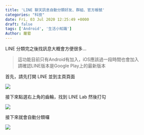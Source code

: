 ```yaml
---
title: 'LINE 聊天訊息自動分類好友、群組、官方帳號'
categories: "科技"
date: Fri, 03 Jul 2020 12:25:49 +0000
draft: false
tags: ['Android', '生活小知識']
Author: 蘿蔔
---
```


LINE 分類完之後找訊息大概會方便很多...

> 這功能目前只有Android有加入，iOS應該過一段時間也會加入  
> 請確認LINE版本是Google Play上的最新版本

首先，請先打開 LINE 並到主頁頁面

![](https://static-a1.steveyi.net/media/blog/2020070312124374.jpg)

接下來點選右上角的齒輪，找到 LINE Lab 然後打勾

![](https://static-a1.steveyi.net/media/blog/2020070312153360.jpg)

接下來就會自動分類囉

![](https://static-a1.steveyi.net/media/blog/2020070312202078.gif)
